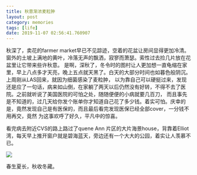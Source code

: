```yaml
---
title: 秋意渐浓麦粒肿
layout: post
category: memories
tags: [life]
date: 2019-11-07 02:56:41.760907
---
```



秋深了，卖花的farmer market早已不见踪迹，空着的花盆让房间显得更加冷清。窗外的土坡上满地的黄叶，冷落无声的飘洒，寂寥而萧瑟。索性过去捡几片放在花盆里让它带来些许秋意。
是啊，深秋了，冬令时的图村让人更加想一直龟缩在家里，早上八点多才天亮，晚上五点就天黑了。白天的大部分时间也如暮色般阴沉。上周刚从LAS回来，就因为细菌感染了麦粒肿，
以为靠自己可以硬挺过来，发现还是应了一句话，病来如山倒，在家躺了两天以后仍然没有好转，不得不去了医院。之前就听说了美国医院的可怕之处，随随便便的小病就要几百刀，
而且事先是不知道的，过几天给你发个账单你才知道自己花了多少钱。着实可怕。庆幸的是，竟然发现自己是有医保的，而且最后看完发现医保已经全部cover，一分钱不用再交，竟然
为这事欢呼了好久，平凡中的惊喜。

看完病去附近CVS的路上路过了quene Ann 片区的大片海景house，背靠着Elliot湾，每天早上推开窗户就是碧海蓝天，旁边还有一个大大的公园，着实让人羡慕不已。

![]({{site.cdnurl}}/assets/yinshui/images/posts/queueAnn.JPG)  

春生夏长，秋收冬藏。